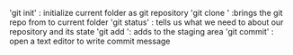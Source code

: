 'git init' : initialize current folder as git repository
'git clone <URL>' :brings the git repo from <URL> to current folder 
'git status' : tells us what we need to about our repository and its state 
'git add <FILE>': adds <FILE> to the staging area 
'git commit' : open a text editor to write commit message 
